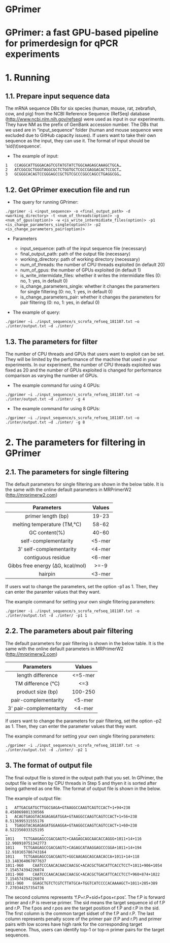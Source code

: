 # GPrimer
GPrimer: a fast GPU-based pipeline for primerdesign for qPCR experiments
======================

# 1. Running
## 1.1. Prepare input sequence data
 The mRNA sequence DBs for six species (human, mouse, rat, zebrafish, cow, and pig) from the NCBI Reference Sequence (RefSeq) database (http://www.ncbi.nlm.nih.gov/refseq) were used as input in our experiments. They have NM as the prefix of GenBank accession number. The DBs that we used are in “input_sequence” folder (human and mouse sequence were excluded due to GitHub capacity issues). If users want to take their own sequence as the input, they can use it. The format of input should be ‘sid(\t)sequence’. 
 
- The example of input:
```
1	CCAGGCATTGGGACAGTCGTATGTATCTGGCAAGAGCAAAGCTGCA…
2	ATCGGCGCTGGGTAGGCGCTCTGGTGCTCGCCGAGGACACTCCGCT…
3	GCGGGCACAGTCCGGGAGCCGCTGTCGCCCGGCCAGCCTGAGGCGG…
```

## 1.2. Get GPrimer execution file and run
- The query for running GPrimer:
```
./gprimer -i <input_sequence> -o <final_output_path> -d <working_directory> -t <num_of_threads(option)> -g <num_of_gpus(option)> -w <is_write_intermidiate_files(option)> -p1 <is_change_parameters_single(option))> -p2 <is_change_parameters_pair(option)>
```
- Parameters
  - input_sequence: path of the input sequence file (necessary)
  - final_output_path: path of the output file (necessary)
  - working_directory: path of working directory (necessary)
  - num_of_threads: the number of CPU threads exploited (in default 20)
  - num_of_gpus: the number of GPUs exploited (in default 1)
  - is_write_intermidate_files: whether it writes the intermidiate files (0: no, 1: yes, in default 0)
  - is_change_parameters_single: whether it changes the paramerters for single filtering (0: no, 1: yes, in default 0)
  - is_change_parameters_pair: whether it changes the parameters for pair filtering (0: no, 1: yes, in defaul 0)
  
 - The example of query:
```
./gprimer –i ./input_sequence/s_scrofa_refseq_181107.txt –o ./inter/output.txt –d ./inter/ 
```

## 1.3. The parameters for filter
 The number of CPU threads and GPUs that users want to exploit can be set. They will be limited by the performance of the machine that used in your experiments. In our experiment, the number of CPU threads exploited was fixed as 20 and the number of GPUs exploited is changed for performance comparison as varying the number of GPUs.
- The example command for using 4 GPUs:
```
./gprimer –i ./input_sequence/s_scrofa_refseq_181107.txt –o ./inter/output.txt –d ./inter/ -g 4
```
- The example command for using 8 GPUs:
```
./gprimer –i ./input_sequence/s_scrofa_refseq_181107.txt –o ./inter/output.txt –d ./inter/ -g 8
```

# 2. The parameters for filtering in GPrimer
## 2.1. The parameters for single filtering
The default parameters for single filtering are shown in the below table. It is the same with the online default parameters in MRPrimerW2 (http://mrprimerw2.com)

|Parameters|Values|
|:---:|:---:|
|primer length (bp)|19-23|
|melting temperature (TM,℃)|58-62|
|GC content(%)|40-60|
|self-complementarity|<5-mer|
|3' self-complementarity|<4-mer|
|contiguous residue|<6-mer|
|Gibbs free energy (∆G, kcal/mol)|>=-9|
|hairpin|<3-mer|

If users wat to change the parameters, set the option -p1 as 1. Then, they can enter the paramter values that they want.

The example command for setting your own single filtering parameters:
```
./gprimer -i ./input_sequence/s_scrofa_refseq_181107.txt -o ./inter/output.txt -d ./inter/ -p1 1
```

## 2.2. The parameters about pair filtering
 The default parameters for pair filtering is shown in the below table. It is the same with the online default parameters in MRPrimerW2 (http://mrprimerw2.com)
 
|Parameters|Values|
|:---:|:---:|
|length difference|<=5-mer|
|TM difference (℃)|<=3|
|product size (bp)|100-250|
|pair-complementarity|<5-mer|
|3' pair-complementarity|<4-mer|

If users want to change the parameters for pair filtering, set the option –p2 as 1. Then, they can enter the parameter values that they want.

The example command for setting your own single filtering parameters:
```
./gprimer -i ./input_sequence/s_scrofa_refseq_181107.txt -o ./inter/output.txt -d ./inter/ -p2 1
```

## 3. The format of output file
 The final output file is stored in the output path that you set. In GPrimer, the output file is written by CPU threads in Step 5 and thyen it is sorted after being gathered as one file. The format of output file is shown in the below.
 
 The example of output file:
 ```
 1   ATTGACGATGCTTGGCGAGA+GTAAGGCCAAGTCAGTCCACT+1+94+238 8.458069801330566
1   ACAGTGAGGTACAGAGAGATGGA+GTAAGGCCAAGTCAGTCCACT+1+56+238  8.513699531555176
1   TGAGGTACAGAGAGATGGAAGGA+GTAAGGCCAAGTCAGTCCACT+1+60+238  8.522356033325195
…				…				…
1011    TCTGAAGAGCCGACGAGTC+CAAGAGCAGCAACACCAGGG+1011+14+116    12.908910751342773
1011    TCTGAAGAGCCGACGAGTC+CAGAGCATAAGGAGCCCGGA+1011+14+194    12.910165786743164
1011    TCTGAAGAGCCGACGAGTC+GGCAAGAGCAGCAACACCA+1011+14+118 13.148364067077637
1011-960    CAATCCCAACACAACCAACGC+ACACGCTGACATTCACCTCCT+1011+906+1054   7.154574394226074
1011-960    CAATCCCAACACAACCAACGC+ACACGCTGACATTCACCTCCT+960+874+1022    7.154574394226074
1011-960    GGAGCTGTCTCGTCTTATGCA+TGGTCATCCCCACAAAAGCT+1011+205+389 7.270344257354736
```

The second columns represents ‘f.P+r.P+sid+f.pos+r.pos’. The f.P is forward primer and r.P is reverse primer. The sid means the target sequence id of f.P and r.P. The f.pos and r.pos are the target position of f.P and r.P in the sid. The first column is the common target sidset of the f.P and r.P. The last column represents penalty score of the primer pair (f.P and r.P) and primer pairs with low scores have high rank for the corresponding target sequence. Thus, users can identify top-1 or top-n primer pairs for the target sequences.
